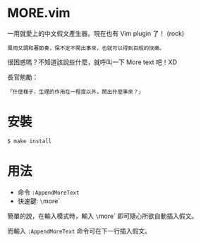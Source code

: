 MORE.vim
========
一用就愛上的中文假文產生器。現在也有 Vim plugin 了！ (rock)

    風雨又調和著節奏，保不定不鬧出事來，也就可以得到百般的快樂。

很困惑嗎？不知道該說些什麼，就呼叫一下 More text 吧！XD


長官勉勵：

    「什麼樣子，生理的作用在一程度以外，鬧出什麼事來？」

安裝
=======

    $ make install

用法
=====

- 命令 `:AppendMoreText`
- 快速鍵:  `\`more`

簡單的說，在輸入模式時，輸入 `\`more` 即可隨心所欲自動插入假文。

而輸入 `:AppendMoreText` 命令可在下一行插入假文。


